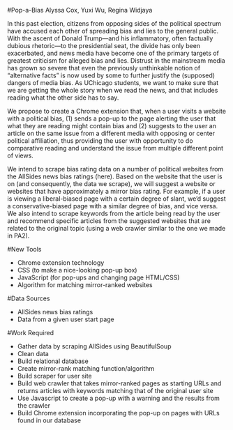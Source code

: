 #Pop-a-Bias
Alyssa Cox, Yuxi Wu, Regina Widjaya

In this past election, citizens from opposing sides of the political spectrum have accused each other of spreading bias and lies to the general public. With the ascent of Donald Trump—and his inflammatory, often factually dubious rhetoric—to the presidential seat, the divide has only been exacerbated, and news media have become one of the primary targets of greatest criticism for alleged bias and lies. Distrust in the mainstream media has grown so severe that even the previously unthinkable notion of “alternative facts” is now used by some to further justify the (supposed) dangers of media bias. As UChicago students, we want to make sure that we are getting the whole story when we read the news, and that includes reading what the other side has to say. 

We propose to create a Chrome extension that, when a user visits a website with a political bias, (1) sends a pop-up to the page alerting the user that what they are reading might contain bias and (2) suggests to the user an article on the same issue from a different media with opposing or center political affiliation, thus providing the user with opportunity to do comparative reading and understand the issue from multiple different point of views. 
  
We intend to scrape bias rating data on a number of political websites from the AllSides news bias ratings (here). Based on the website that the user is on (and consequently, the data we scrape), we will suggest a website or websites that have approximately a mirror bias rating.  For example, if a user is viewing a liberal-biased page with a certain degree of slant, we’d suggest a conservative-biased page with a similar degree of bias, and vice versa. We also intend to scrape keywords from the article being read by the user and recommend specific articles from the suggested websites that are related to the original topic (using a web crawler similar to the one we made in PA2). 


#New Tools
- Chrome extension technology
- CSS (to make a nice-looking pop-up box)
- JavaScript (for pop-ups and changing page HTML/CSS)
- Algorithm for matching mirror-ranked websites 

#Data Sources
- AllSides news bias ratings 
- Data from a given user start page

#Work Required
- Gather data by scraping AllSides using BeautifulSoup
- Clean data
- Build relational database
- Create mirror-rank matching function/algorithm
- Build scraper for user site
- Build web crawler that takes mirror-ranked pages as starting URLs and returns articles with keywords matching that of the original user site
- Use Javascript to create a pop-up with a warning and the results from the crawler 
- Build Chrome extension incorporating the pop-up on pages with URLs found in our database
